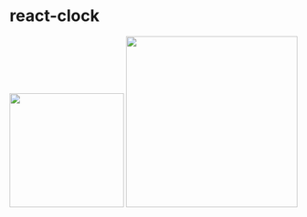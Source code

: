 # react-clock

<img src="https://raw.github.com/wiki/mikehibm/react-clock/structure.png" width="200">

<img src="https://raw.github.com/wiki/mikehibm/react-clock/screen.png" width="300">
